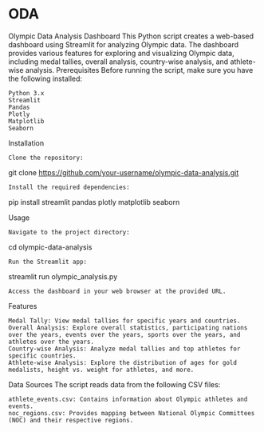 # ODA
Olympic Data Analysis Dashboard
This Python script creates a web-based dashboard using Streamlit for analyzing Olympic data. The dashboard provides various features for exploring and visualizing Olympic data, including medal tallies, overall analysis, country-wise analysis, and athlete-wise analysis.
Prerequisites
Before running the script, make sure you have the following installed:

    Python 3.x
    Streamlit
    Pandas
    Plotly
    Matplotlib
    Seaborn

Installation

    Clone the repository:

   git clone https://github.com/your-username/olympic-data-analysis.git

    Install the required dependencies:

   pip install streamlit pandas plotly matplotlib seaborn

Usage

    Navigate to the project directory:

   cd olympic-data-analysis

    Run the Streamlit app:

   streamlit run olympic_analysis.py

    Access the dashboard in your web browser at the provided URL.

Features

    Medal Tally: View medal tallies for specific years and countries.
    Overall Analysis: Explore overall statistics, participating nations over the years, events over the years, sports over the years, and athletes over the years.
    Country-wise Analysis: Analyze medal tallies and top athletes for specific countries.
    Athlete-wise Analysis: Explore the distribution of ages for gold medalists, height vs. weight for athletes, and more.

Data Sources
The script reads data from the following CSV files:

    athlete_events.csv: Contains information about Olympic athletes and events.
    noc_regions.csv: Provides mapping between National Olympic Committees (NOC) and their respective regions.
